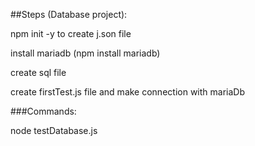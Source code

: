 ##Steps (Database project):

npm init -y to create j.son file

install mariadb (npm install mariadb)

create sql file

create firstTest.js file and make connection with mariaDb

###Commands:

node testDatabase.js
